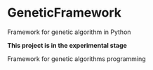 # GeneticFramework
Framework for genetic algorithm in Python

**This project is in the experimental stage**

Framework for genetic algorithms programming



